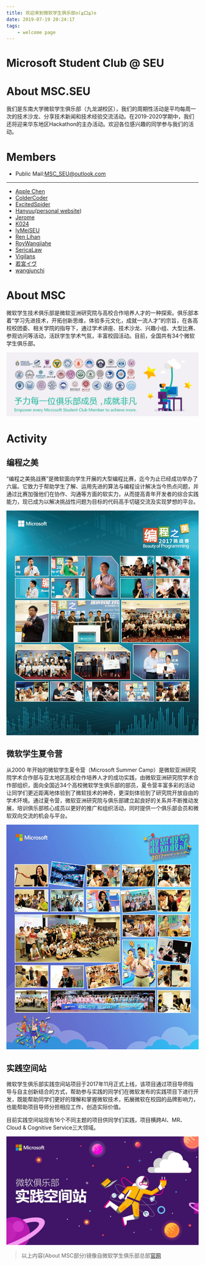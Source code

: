 ```yaml
---
title: 欢迎来到微软学生俱乐部o(≧口≦)o
date: 2019-07-19 20:24:17
tags:
    - welcome page
---
```

# Microsoft Student Club @ SEU
# About MSC.SEU

我们是东南大学微软学生俱乐部（九龙湖校区），我们的周期性活动是平均每周一次的技术沙龙、分享技术新闻和技术经验交流活动。在2019-2020学期中，我们还将迎来华东地区Hackathon的主办活动。欢迎各位感兴趣的同学参与我们的活动。

# Members

- Public Mail:[MSC_SEU@outlook.com](MSC_SEU@outlook.com)

---

- [Apple Chen](https://github.com/encofcomic)
- [ColderCoder](https://github.com/ColderCoder)
- [ExcitedSpider](https://github.com/ExcitedSpider)
- [Hanyuu](https://github.com/HanyuuFurude)([personal website](https://hanyuufurude.github.io))
- [Jerome](https://github.com/zjdx1998)
- [K024](https://github.com/K024)
- [lyMeiSEU](https://github.com/lyMeiSEU)
- [Ren Lihan](https://github.com/R-shrug)
- [RoyWangjiahe](https://github.com/Roywangjiahe)
- [SericaLaw](https://github.com/SericaLaw)
- [Vigilans](https://github.com/Vigilans)
- [若宮イヴ](https://github.com/WakamiyaEve)
- [wangjunchi](https://github.com/wangjunchi)

# About MSC

微软学生技术俱乐部是微软亚洲研究院与高校合作培养人才的一种探索。俱乐部本着“学习先进技术，开拓创新思维，体验多元文化，成就一流人才”的宗旨，在各高校校团委、相关学院的指导下，通过学术讲座、技术沙龙、兴趣小组、大型比赛、参观访问等活动，活跃学生学术气氛，丰富校园活动。目前，全国共有34个微软学生俱乐部。

![img](/pages/student-club.png)

# Activity

## 编程之美

“编程之美挑战赛”是微软面向学生开展的大型编程比赛，迄今为止已经成功举办了六届。它致力于帮助学生了解、运用先进的算法与编程设计解决当今热点问题，并通过比赛加强他们在协作、沟通等方面的软实力，从而提高青年开发者的综合实践能力，现已成为以解决挑战性问题为目标的代码高手切磋交流及实现梦想的平台。

![img](/pages/student-club-practice-station-bop.jpg)

## 微软学生夏令营

从2000 年开始的微软学生夏令营（Microsoft Summer Camp）是微软亚洲研究院学术合作部与亚太地区高校合作培养人才的成功实践，由微软亚洲研究院学术合作部组织，面向全国近34个高校微软学生俱乐部的部员，夏令营丰富多彩的活动让同学们更近距离地体验到了微软技术的神奇，更深刻体验到了研究院开放自由的学术环境。通过夏令营，微软亚洲研究院与俱乐部建立起良好的关系并不断推动发展，培训俱乐部核心成员以更好的推广和组织活动，同时提供一个俱乐部会员和微软双向交流的机会与平台。

![img](/pages/student-club-practice-station-summer-camp.jpg)

## 实践空间站

微软学生俱乐部实践空间站项目于2017年11月正式上线，该项目通过项目导师指导与自主创新结合的方式，帮助参与实践的同学们在微软发布的实践项目下进行开发，既能帮助同学们更好的理解和掌握微软技术，拓展微软在校园的品牌影响力，也能帮助项目导师分担相应工作，创造实际价值。

目前实践空间站现有16个不同主题的项目供同学们实践，项目横跨AI、MR、Cloud & Cognitive Service三大领域。

![img](/pages/student-club-practice-station.jpg)

> 以上内容(About MSC部分)镜像自微软学生俱乐部总部[官网](https://www.msra.cn/zh-cn/connections/academic-programs/studentclub)


